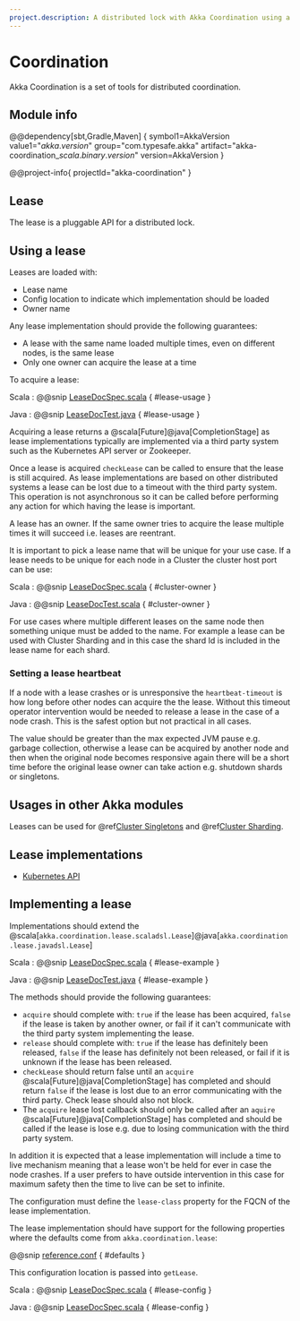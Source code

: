 ```yaml
---
project.description: A distributed lock with Akka Coordination using a pluggable lease API.
---
```

# Coordination

Akka Coordination is a set of tools for distributed coordination.

## Module info

@@dependency[sbt,Gradle,Maven] {
  symbol1=AkkaVersion
  value1="$akka.version$"
  group="com.typesafe.akka"
  artifact="akka-coordination_$scala.binary.version$"
  version=AkkaVersion
}

@@project-info{ projectId="akka-coordination" }

## Lease

The lease is a pluggable API for a distributed lock. 

## Using a lease

Leases are loaded with:

* Lease name
* Config location to indicate which implementation should be loaded
* Owner name 

Any lease implementation should provide the following guarantees:

* A lease with the same name loaded multiple times, even on different nodes, is the same lease 
* Only one owner can acquire the lease at a time

To acquire a lease:

Scala
:  @@snip [LeaseDocSpec.scala](/akka-docs/src/test/scala/docs/coordination/LeaseDocSpec.scala) { #lease-usage }

Java
:  @@snip [LeaseDocTest.java](/akka-docs/src/test/java/jdocs/coordination/LeaseDocTest.java) { #lease-usage }

Acquiring a lease returns a @scala[Future]@java[CompletionStage] as lease implementations typically are implemented 
via a third party system such as the Kubernetes API server or Zookeeper.

Once a lease is acquired `checkLease` can be called to ensure that the lease is still acquired. As lease implementations
are based on other distributed systems a lease can be lost due to a timeout with the third party system. This operation is 
not asynchronous so it can be called before performing any action for which having the lease is important.

A lease has an owner. If the same owner tries to acquire the lease multiple times it will succeed i.e. leases are reentrant. 

It is important to pick a lease name that will be unique for your use case. If a lease needs to be unique for each node
in a Cluster the cluster host port can be use:

Scala
:  @@snip [LeaseDocSpec.scala](/akka-docs/src/test/scala/docs/coordination/LeaseDocSpec.scala) { #cluster-owner }

Java
:  @@snip [LeaseDocTest.scala](/akka-docs/src/test/java/jdocs/coordination/LeaseDocTest.java) { #cluster-owner }

For use cases where multiple different leases on the same node then something unique must be added to the name. For example
a lease can be used with Cluster Sharding and in this case the shard Id is included in the lease name for each shard.

### Setting a lease heartbeat

If a node with a lease crashes or is unresponsive the `heartbeat-timeout` is how long before other nodes can acquire the 
the lease. Without this timeout operator intervention would be needed to release a lease in the case of a node crash.
This is the safest option but not practical in all cases.

The value should be greater than the max expected JVM pause e.g. garbage collection, otherwise a lease can be acquired
by another node and then when the original node becomes responsive again there will be a short time before the original lease owner 
can take action e.g. shutdown shards or singletons.

## Usages in other Akka modules

Leases can be used for @ref[Cluster Singletons](cluster-singleton.md#lease) and @ref[Cluster Sharding](cluster-sharding.md#lease). 

## Lease implementations

* [Kubernetes API](https://doc.akka.io/docs/akka-management/current/kubernetes-lease.html)

## Implementing a lease

Implementations should extend
the @scala[`akka.coordination.lease.scaladsl.Lease`]@java[`akka.coordination.lease.javadsl.Lease`] 

Scala
:  @@snip [LeaseDocSpec.scala](/akka-docs/src/test/scala/docs/coordination/LeaseDocSpec.scala) { #lease-example }

Java
:  @@snip [LeaseDocTest.java](/akka-docs/src/test/java/jdocs/coordination/LeaseDocTest.java) { #lease-example }

The methods should provide the following guarantees:

* `acquire` should complete with: `true` if the lease has been acquired, `false` if the lease is taken by another owner, or fail if it can't communicate with the third party system implementing the lease.
* `release` should complete with: `true` if the lease has definitely been released, `false` if the lease has definitely not been released, or fail if it is unknown if the lease has been released.
* `checkLease` should return false until an `acquire` @scala[Future]@java[CompletionStage] has completed and should return `false` if the lease is lost due to an error communicating with the third party. Check lease should also not block.
* The `acquire` lease lost callback should only be called after an `aquire` @scala[Future]@java[CompletionStage] has completed and should be called if the lease is lose e.g. due to losing communication with the third party system.

In addition it is expected that a lease implementation will include a time to live mechanism meaning that a lease won't be held for ever in case the node crashes.
If a user prefers to have outside intervention in this case for maximum safety then the time to live can be set to infinite.

The configuration must define the `lease-class` property for the FQCN of the lease implementation.

The lease implementation should have support for the following properties where the defaults come from `akka.coordination.lease`:

@@snip [reference.conf](/akka-coordination/src/main/resources/reference.conf) { #defaults }

This configuration location is passed into `getLease`.

Scala
:  @@snip [LeaseDocSpec.scala](/akka-docs/src/test/scala/docs/coordination/LeaseDocSpec.scala) { #lease-config }

Java
:  @@snip [LeaseDocSpec.scala](/akka-docs/src/test/scala/docs/coordination/LeaseDocSpec.scala) { #lease-config }





